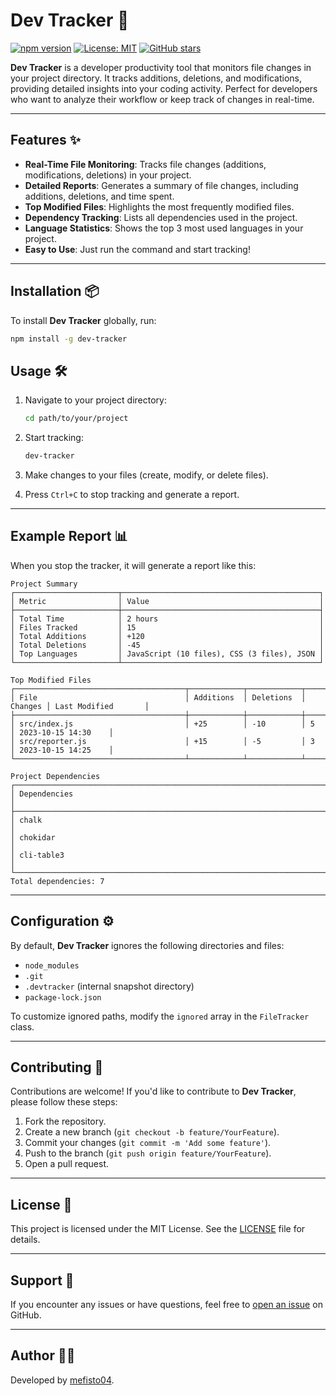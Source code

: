 # Dev Tracker 🚀

[![npm version](https://img.shields.io/npm/v/dev-tracker)](https://www.npmjs.com/package/dev-tracker)
[![License: MIT](https://img.shields.io/badge/License-MIT-blue.svg)](https://opensource.org/licenses/MIT)
[![GitHub stars](https://img.shields.io/github/stars/Mefisto04/dev-tracker)](https://github.com/Mefisto04/dev-tracker/stargazers)

**Dev Tracker** is a developer productivity tool that monitors file changes in your project directory. It tracks additions, deletions, and modifications, providing detailed insights into your coding activity. Perfect for developers who want to analyze their workflow or keep track of changes in real-time.

---

## Features ✨

- **Real-Time File Monitoring**: Tracks file changes (additions, modifications, deletions) in your project.
- **Detailed Reports**: Generates a summary of file changes, including additions, deletions, and time spent.
- **Top Modified Files**: Highlights the most frequently modified files.
- **Dependency Tracking**: Lists all dependencies used in the project.
- **Language Statistics**: Shows the top 3 most used languages in your project.
- **Easy to Use**: Just run the command and start tracking!

---

## Installation 📦

To install **Dev Tracker** globally, run:

```bash
npm install -g dev-tracker
```

## Usage 🛠️

1. Navigate to your project directory:

   ```bash
   cd path/to/your/project
   ```

2. Start tracking:

   ```bash
   dev-tracker
   ```

3. Make changes to your files (create, modify, or delete files).

4. Press `Ctrl+C` to stop tracking and generate a report.

---

## Example Report 📊

When you stop the tracker, it will generate a report like this:

```
Project Summary
┌───────────────────────┬────────────────────────────────────────────┐
│ Metric                │ Value                                      │
├───────────────────────┼────────────────────────────────────────────┤
│ Total Time            │ 2 hours                                    │
│ Files Tracked         │ 15                                         │
│ Total Additions       │ +120                                       │
│ Total Deletions       │ -45                                        │
│ Top Languages         │ JavaScript (10 files), CSS (3 files), JSON │
└───────────────────────┴────────────────────────────────────────────┘

Top Modified Files
┌──────────────────────────────────────┬────────────┬────────────┬─────────┬─────────────────────┐
│ File                                 │ Additions  │ Deletions  │ Changes │ Last Modified       │
├──────────────────────────────────────┼────────────┼────────────┼─────────┼─────────────────────┤
│ src/index.js                         │ +25        │ -10        │ 5       │ 2023-10-15 14:30    │
│ src/reporter.js                      │ +15        │ -5         │ 3       │ 2023-10-15 14:25    │
└──────────────────────────────────────┴────────────┴────────────┴─────────┴─────────────────────┘

Project Dependencies
┌──────────────────────────────────────────────────────────────────────┐
│ Dependencies                                                         │
├──────────────────────────────────────────────────────────────────────┤
│ chalk                                                                │
│ chokidar                                                             │
│ cli-table3                                                           │
└──────────────────────────────────────────────────────────────────────┘
Total dependencies: 7
```

---

## Configuration ⚙️

By default, **Dev Tracker** ignores the following directories and files:

- `node_modules`
- `.git`
- `.devtracker` (internal snapshot directory)
- `package-lock.json`

To customize ignored paths, modify the `ignored` array in the `FileTracker` class.

---

## Contributing 🤝

Contributions are welcome! If you'd like to contribute to **Dev Tracker**, please follow these steps:

1. Fork the repository.
2. Create a new branch (`git checkout -b feature/YourFeature`).
3. Commit your changes (`git commit -m 'Add some feature'`).
4. Push to the branch (`git push origin feature/YourFeature`).
5. Open a pull request.

---

## License 📄

This project is licensed under the MIT License. See the [LICENSE](https://github.com/Mefisto04/dev-tracker/blob/main/LICENSE) file for details.

---

## Support 💬

If you encounter any issues or have questions, feel free to [open an issue](https://github.com/Mefisto04/dev-tracker/issues) on GitHub.

---

## Author 👨‍💻

Developed by [mefisto04](https://github.com/Mefisto04).

```

```
